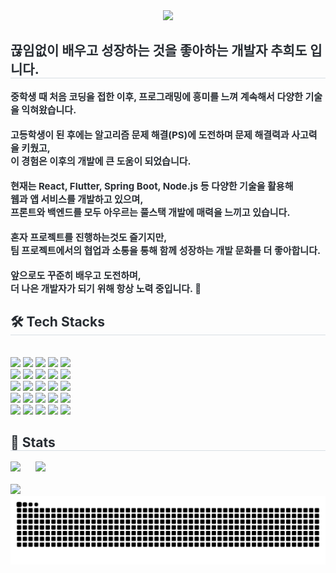 <div align="center">
  <img src="https://capsule-render.vercel.app/api?type=venom&height=200&color=gradient&text=Monkshark's-nl-Github&textBg=false&section=header&fontSize=50&fontAlign=50&fontAlignY=47"/>
</div> 

<div style="text-align: left;"> 
  <h2 style="border-bottom: 1px solid #d8dee4; color: #282d33;"> 끊임없이 배우고 성장하는 것을 좋아하는 개발자 추희도 입니다. </h2>  
  <div style="font-weight: 700; font-size: 15px; text-align: left; color: #282d33;">
    중학생 때 처음 코딩을 접한 이후, 프로그래밍에 흥미를 느껴 계속해서 다양한 기술을 익혀왔습니다.<br><br>
    고등학생이 된 후에는 알고리즘 문제 해결(PS)에 도전하며 문제 해결력과 사고력을 키웠고,<br>
    이 경험은 이후의 개발에 큰 도움이 되었습니다.<br><br>
    현재는 React, Flutter, Spring Boot, Node.js 등 다양한 기술을 활용해<br>
    웹과 앱 서비스를 개발하고 있으며,<br>
    프론트와 백엔드를 모두 아우르는 풀스택 개발에 매력을 느끼고 있습니다.<br><br>
    혼자 프로젝트를 진행하는것도 즐기지만,<br>
    팀 프로젝트에서의 협업과 소통을 통해 함께 성장하는 개발 문화를 더 좋아합니다.<br><br>
    앞으로도 꾸준히 배우고 도전하며,<br>
    더 나은 개발자가 되기 위해 항상 노력 중입니다. 🚀
  </div>

  <h2 style="border-bottom: 1px solid #d8dee4; color: #282d33;"> 🛠️ Tech Stacks </h2><br>
  <div style="text-align: left;">
    <img src="https://img.shields.io/badge/HTML5-E34F26?style=flat-square&logo=HTML5&logoColor=white">
    <img src="https://img.shields.io/badge/CSS3-1572B6?style=flat-square&logo=CSS3&logoColor=white">
    <img src="https://img.shields.io/badge/Javascript-F7DF1E?style=flat-square&logo=Javascript&logoColor=white">
    <img src="https://img.shields.io/badge/Java-007396?style=flat-square&logo=Java&logoColor=white">
    <img src="https://img.shields.io/badge/Python-3776AB?style=flat-square&logo=Python&logoColor=white">
    <br/>
    <img src="https://img.shields.io/badge/Android-3DDC84?style=flat-square&logo=Android&logoColor=white">
    <img src="https://img.shields.io/badge/Flutter-02569B?style=flat-square&logo=Flutter&logoColor=white">
    <img src="https://img.shields.io/badge/React-61DAFB?style=flat-square&logo=React&logoColor=white">
    <img src="https://img.shields.io/badge/ReactNative-61DAFB?style=flat-square&logo=React&logoColor=white">
    <img src="https://img.shields.io/badge/Next.js-000000?style=flat-square&logo=Next.js&logoColor=white">
    <br/>
    <img src="https://img.shields.io/badge/Spring-6DB33F?style=flat-square&logo=Spring&logoColor=white">
    <img src="https://img.shields.io/badge/Spring Boot-6DB33F?style=flat-square&logo=Spring Boot&logoColor=white">
    <img src="https://img.shields.io/badge/MySQL-4479A1?style=flat-square&logo=MySQL&logoColor=white">
    <img src="https://img.shields.io/badge/MongoDB-47A248?style=flat-square&logo=MongoDB&logoColor=white">
    <img src="https://img.shields.io/badge/Express-000000?style=flat-square&logo=Express&logoColor=white">
    <br/>
    <img src="https://img.shields.io/badge/Node.js-339933?style=flat-square&logo=Node.js&logoColor=white">
    <img src="https://img.shields.io/badge/Tailwind CSS-06B6D4?style=flat-square&logo=Tailwind CSS&logoColor=white">
    <img src="https://img.shields.io/badge/Go-00ADD8?style=flat-square&logo=Go&logoColor=white">
    <img src="https://img.shields.io/badge/Tensorflow-FF6F00?style=flat-square&logo=Tensorflow&logoColor=white">
    <img src="https://img.shields.io/badge/jQuery-0769AD?style=flat-square&logo=jQuery&logoColor=white">
    <br/>
    <img src="https://img.shields.io/badge/Discord-5865F2?style=flat-square&logo=Discord&logoColor=white">
    <img src="https://img.shields.io/badge/Git-F05032?style=flat-square&logo=Git&logoColor=white">
    <img src="https://img.shields.io/badge/Github-181717?style=flat-square&logo=Github&logoColor=white">
    <img src="https://img.shields.io/badge/Notion-000000?style=flat-square&logo=Notion&logoColor=white">
    <img src="https://img.shields.io/badge/Docker-2496ED?style=flat-square&logo=Docker&logoColor=white">
  </div>

  <h2 style="border-bottom: 1px solid #d8dee4; color: #282d33;"> 🏅 Stats </h2>
  <div style="text-align: left;">
    <img src="http://mazassumnida.wtf/api/v2/generate_badge?boj=manner0814" style="margin-right: 20px;" />
    <img src="http://mazandi.herokuapp.com/api?handle=manner0814&theme=dark"/>

  </div>
  <br/>
    <img src="https://github-readme-stats.vercel.app/api/top-langs/?username=Monkshark&layout=compact&bg_color=180,000000,&title_color=000000&text_color=000000" />
    <img src="https://github.com/monkshark/monkshark/blob/output/github-contribution-grid-snake.svg" alt="Snake animation" />
</div>
 
